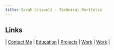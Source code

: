 ```yaml
---
title: Sarah Criswell - Technical Portfolio
---
```


## Links
| [Contact Me](/contact.md) | [Education](/education.md) | [Projects](/projects.md) | [Work](/work.md) | [Work](/work.md) | 

